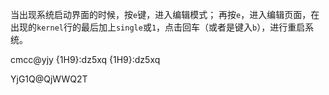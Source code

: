当出现系统启动界面的时候，按`e`键，进入编辑模式；
再按`e`，进入编辑页面，在出现的`kernel`行的最后加上`single`或`1`，点击回车（或者是键入`b`），进行重启系统。

cmcc@yjy
{1H9}:dz5xq
{1H9}:dz5xq

YjG1Q@QjWWQ2T
